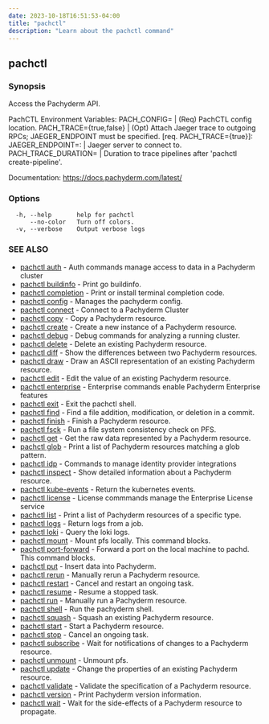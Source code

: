 ```yaml
---
date: 2023-10-18T16:51:53-04:00
title: "pachctl"
description: "Learn about the pachctl command"
---
```


## pachctl



### Synopsis

Access the Pachyderm API.

PachCTL Environment Variables:
 PACH_CONFIG=<path> | (Req) PachCTL config location. 
 PACH_TRACE={true,false} | (Opt) Attach Jaeger trace to outgoing RPCs; JAEGER_ENDPOINT must be specified. 
		[req. PACH_TRACE={true}]: 
	 JAEGER_ENDPOINT=<host>:<port>  | Jaeger server to connect to. 
	 PACH_TRACE_DURATION=<duration> | Duration to trace pipelines after 'pachctl create-pipeline'. 
 
Documentation: https://docs.pachyderm.com/latest/

### Options

```
  -h, --help       help for pachctl
      --no-color   Turn off colors.
  -v, --verbose    Output verbose logs
```

### SEE ALSO

* [pachctl auth](../pachctl_auth)	 - Auth commands manage access to data in a Pachyderm cluster
* [pachctl buildinfo](../pachctl_buildinfo)	 - Print go buildinfo.
* [pachctl completion](../pachctl_completion)	 - Print or install terminal completion code.
* [pachctl config](../pachctl_config)	 - Manages the pachyderm config.
* [pachctl connect](../pachctl_connect)	 - Connect to a Pachyderm Cluster
* [pachctl copy](../pachctl_copy)	 - Copy a Pachyderm resource.
* [pachctl create](../pachctl_create)	 - Create a new instance of a Pachyderm resource.
* [pachctl debug](../pachctl_debug)	 - Debug commands for analyzing a running cluster.
* [pachctl delete](../pachctl_delete)	 - Delete an existing Pachyderm resource.
* [pachctl diff](../pachctl_diff)	 - Show the differences between two Pachyderm resources.
* [pachctl draw](../pachctl_draw)	 - Draw an ASCII representation of an existing Pachyderm resource.
* [pachctl edit](../pachctl_edit)	 - Edit the value of an existing Pachyderm resource.
* [pachctl enterprise](../pachctl_enterprise)	 - Enterprise commands enable Pachyderm Enterprise features
* [pachctl exit](../pachctl_exit)	 - Exit the pachctl shell.
* [pachctl find](../pachctl_find)	 - Find a file addition, modification, or deletion in a commit.
* [pachctl finish](../pachctl_finish)	 - Finish a Pachyderm resource.
* [pachctl fsck](../pachctl_fsck)	 - Run a file system consistency check on PFS.
* [pachctl get](../pachctl_get)	 - Get the raw data represented by a Pachyderm resource.
* [pachctl glob](../pachctl_glob)	 - Print a list of Pachyderm resources matching a glob pattern.
* [pachctl idp](../pachctl_idp)	 - Commands to manage identity provider integrations
* [pachctl inspect](../pachctl_inspect)	 - Show detailed information about a Pachyderm resource.
* [pachctl kube-events](../pachctl_kube-events)	 - Return the kubernetes events.
* [pachctl license](../pachctl_license)	 - License commmands manage the Enterprise License service
* [pachctl list](../pachctl_list)	 - Print a list of Pachyderm resources of a specific type.
* [pachctl logs](../pachctl_logs)	 - Return logs from a job.
* [pachctl loki](../pachctl_loki)	 - Query the loki logs.
* [pachctl mount](../pachctl_mount)	 - Mount pfs locally. This command blocks.
* [pachctl port-forward](../pachctl_port-forward)	 - Forward a port on the local machine to pachd. This command blocks.
* [pachctl put](../pachctl_put)	 - Insert data into Pachyderm.
* [pachctl rerun](../pachctl_rerun)	 - Manually rerun a Pachyderm resource.
* [pachctl restart](../pachctl_restart)	 - Cancel and restart an ongoing task.
* [pachctl resume](../pachctl_resume)	 - Resume a stopped task.
* [pachctl run](../pachctl_run)	 - Manually run a Pachyderm resource.
* [pachctl shell](../pachctl_shell)	 - Run the pachyderm shell.
* [pachctl squash](../pachctl_squash)	 - Squash an existing Pachyderm resource.
* [pachctl start](../pachctl_start)	 - Start a Pachyderm resource.
* [pachctl stop](../pachctl_stop)	 - Cancel an ongoing task.
* [pachctl subscribe](../pachctl_subscribe)	 - Wait for notifications of changes to a Pachyderm resource.
* [pachctl unmount](../pachctl_unmount)	 - Unmount pfs.
* [pachctl update](../pachctl_update)	 - Change the properties of an existing Pachyderm resource.
* [pachctl validate](../pachctl_validate)	 - Validate the specification of a Pachyderm resource.
* [pachctl version](../pachctl_version)	 - Print Pachyderm version information.
* [pachctl wait](../pachctl_wait)	 - Wait for the side-effects of a Pachyderm resource to propagate.

